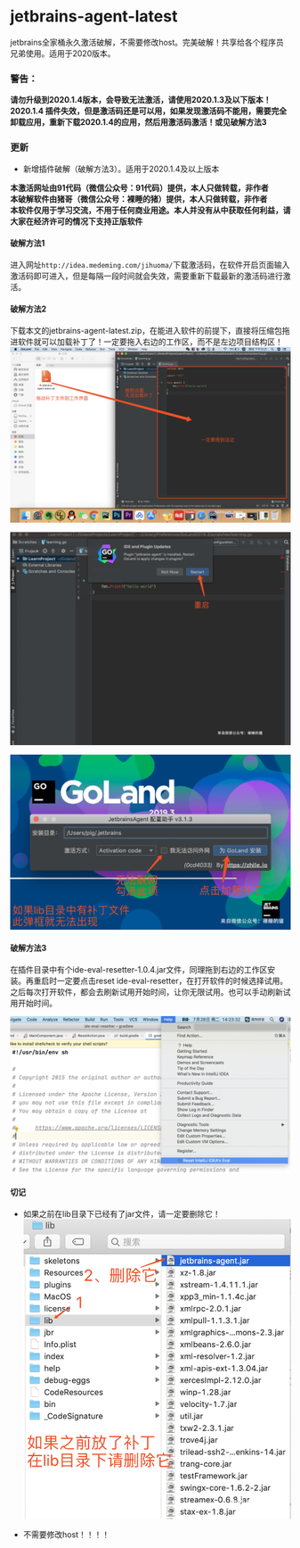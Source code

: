 # jetbrains-agent-latest
jetbrains全家桶永久激活破解，不需要修改host。完美破解！共享给各个程序员兄弟使用。适用于2020版本。<br>

### 警告：
**请勿升级到2020.1.4版本，会导致无法激活，请使用2020.1.3及以下版本！**<br>
**2020.1.4 插件失效，但是激活码还是可以用，如果发现激活码不能用，需要完全卸载应用，重新下载2020.1.4的应用，然后用激活码激活！或见破解方法3**
<br>

### 更新
* 新增插件破解（破解方法3）。适用于2020.1.4及以上版本

**本激活网址由91代码（微信公众号：91代码）提供，本人只做转载，非作者**<br>
**本破解软件由猪哥（微信公众号：裸睡的猪）提供，本人只做转载，非作者**<br>
**本软件仅用于学习交流，不用于任何商业用途。本人并没有从中获取任何利益，请大家在经济许可的情况下支持正版软件**



#### 破解方法1

进入网址`http://idea.medeming.com/jihuoma/`下载激活码，在软件开启页面输入激活码即可进入，但是每隔一段时间就会失效，需要重新下载最新的激活码进行激活。


#### 破解方法2

下载本文的jetbrains-agent-latest.zip，在能进入软件的前提下，直接将压缩包拖进软件就可以加载补丁了！一定要拖入右边的工作区，而不是左边项目结构区！
![](screenshot/1.png)

![](screenshot/2.png)

![](screenshot/3.png)

#### 破解方法3
在插件目录中有个ide-eval-resetter-1.0.4.jar文件，同理拖到右边的工作区安装。再重启时一定要点击reset ide-eval-resetter，在打开软件的时候选择试用。之后每次打开软件，都会去刷新试用开始时间，让你无限试用。也可以手动刷新试用开始时间。

![](screenshot/5.png)

#### 切记
* 如果之前在lib目录下已经有了jar文件，请一定要删除它！
![](screenshot/4.png)

* 不需要修改host！！！！

